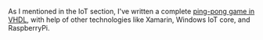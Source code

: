  As I mentioned in the IoT section, I've written a complete [ping-pong game in VHDL](https://github.com/avestura/PingPongGame_CAD_VGA), with help of other technologies like Xamarin, Windows IoT core, and RaspberryPi. 
